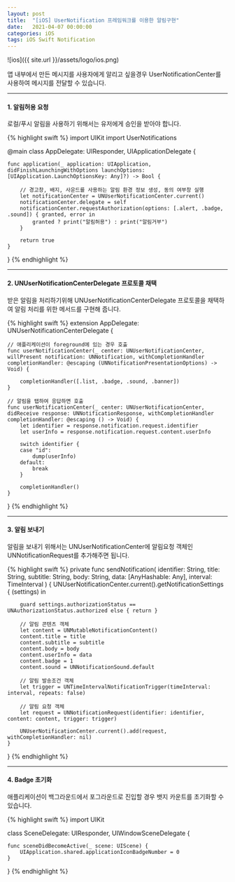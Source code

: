 ```yaml
---
layout: post
title:  "[iOS] UserNotification 프레임워크를 이용한 알림구현"
date:   2021-04-07 00:00:00
categories: iOS
tags: iOS Swift Notification
---
```


![ios]({{ site.url }}/assets/logo/ios.png)

앱 내부에서 만든 메시지를 사용자에게 알리고 싶을경우 
UserNotificationCenter를 사용하여 메시지를 전달할 수 있습니다.

***

#### 1. 알림허용 요청

로컬/푸시 알림을 사용하기 위해서는 유저에게 승인을 받아야 합니다.

{% highlight swift %}
import UIKit
import UserNotifications

@main
class AppDelegate: UIResponder, UIApplicationDelegate {

    func application(_ application: UIApplication, didFinishLaunchingWithOptions launchOptions: [UIApplication.LaunchOptionsKey: Any]?) -> Bool {
        
        // 경고창, 배지, 사운드를 사용하는 알림 환경 정보 생성, 동의 여부창 실행
        let notificationCenter = UNUserNotificationCenter.current()
        notificationCenter.delegate = self
        notificationCenter.requestAuthorization(options: [.alert, .badge, .sound]) { granted, error in
            granted ? print("알림허용") : print("알림거부")
        }

        return true
    }
}
{% endhighlight %}
***

#### 2. UNUserNotificationCenterDelegate 프로토콜 채택

받은 알림을 처리하기위해 UNUserNotificationCenterDelegate 프로토콜을 채택하여
알림 처리를 위한 메서드를 구현해 줍니다.

{% highlight swift %}
extension AppDelegate: UNUserNotificationCenterDelegate {

    // 애플리케이션이 foreground에 있는 경우 호출
    func userNotificationCenter(_ center: UNUserNotificationCenter, willPresent notification: UNNotification, withCompletionHandler completionHandler: @escaping (UNNotificationPresentationOptions) -> Void) {
        
        completionHandler([.list, .badge, .sound, .banner])
    }
    
    // 알림을 탭하여 응답하면 호출
    func userNotificationCenter(_ center: UNUserNotificationCenter, didReceive response: UNNotificationResponse, withCompletionHandler completionHandler: @escaping () -> Void) {
        let identifier = response.notification.request.identifier
        let userInfo = response.notification.request.content.userInfo
        
        switch identifier {
        case "id":
            dump(userInfo)
        default:
            break
        }

        completionHandler()
    }
}
{% endhighlight %}

***

#### 3. 알림 보내기

알림을 보내기 위해서는
UNUserNotificationCenter에 알림요청 객체인 UNNotificationRequest를 추가해주면 됩니다.

{% highlight swift %}
private func sendNotification(
    identifier: String,
    title: String,
    subtitle: String,
    body: String,
    data: [AnyHashable: Any],
    interval: TimeInterval
) {
    UNUserNotificationCenter.current().getNotificationSettings { (settings) in
        
        guard settings.authorizationStatus == UNAuthorizationStatus.authorized else { return }

        // 알림 콘텐츠 객체
        let content = UNMutableNotificationContent()
        content.title = title
        content.subtitle = subtitle
        content.body = body
        content.userInfo = data
        content.badge = 1
        content.sound = UNNotificationSound.default

        // 알림 발송조건 객체
        let trigger = UNTimeIntervalNotificationTrigger(timeInterval: interval, repeats: false)

        // 알림 요청 객체
        let request = UNNotificationRequest(identifier: identifier, content: content, trigger: trigger)

        UNUserNotificationCenter.current().add(request, withCompletionHandler: nil)
    }
}
{% endhighlight %}

***

#### 4. Badge 초기화

애플리케이션이 백그라운드에서 포그라운드로 진입할 경우 뱃지 카운트를 초기화할 수 있습니다.

{% highlight swift %}
import UIKit

class SceneDelegate: UIResponder, UIWindowSceneDelegate {

    func sceneDidBecomeActive(_ scene: UIScene) {
        UIApplication.shared.applicationIconBadgeNumber = 0
    }
}
{% endhighlight %}